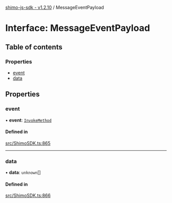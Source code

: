 [shimo-js-sdk - v1.2.10](/README.md) / MessageEventPayload

# Interface: MessageEventPayload

## Table of contents

### Properties

- [event](/interfaces/MessageEventPayload.md#event)
- [data](/interfaces/MessageEventPayload.md#data)

## Properties

### event

• **event**: [`InvokeMethod`](/enums/InvokeMethod.md)

#### Defined in

[src/ShimoSDK.ts:865](https://github.com/byte9527/shimo-js-sdk/blob/main/src/ShimoSDK.ts#L865)

___

### data

• **data**: `unknown`[]

#### Defined in

[src/ShimoSDK.ts:866](https://github.com/byte9527/shimo-js-sdk/blob/main/src/ShimoSDK.ts#L866)
